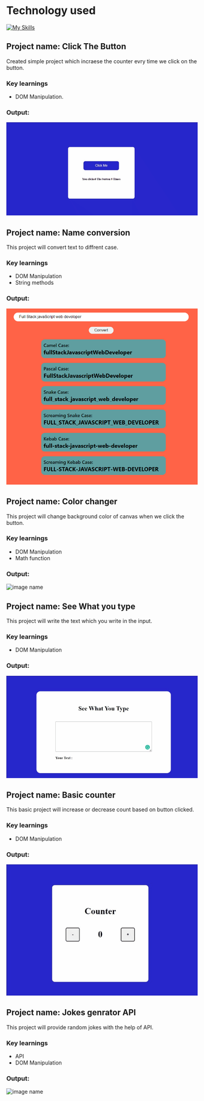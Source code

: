 # Technology used 
[![My Skills](https://skillicons.dev/icons?i=js,html,css)](https://skillicons.dev)


## Project name: Click The Button

Created simple project which incraese the counter evry time we click on the button.

### Key learnings

- DOM Manipulation.

### Output:

![image name](./ClickTheButton/Image/ClickTheButton.gif)

## Project name: Name conversion

This project will convert text to diffrent case.

### Key learnings

- DOM Manipulation
- String methods

### Output:

![image name](./02NameConversion/Image/Name_Conversion_1.PNG)

## Project name: Color changer

This project will change background color of canvas when we click the button.

### Key learnings

- DOM Manipulation
- Math function

### Output:

![image name](./03ColorChanger/Image/ColorChanger.gif)

## Project name: See What you type

This project will write the text which you write in the input.
### Key learnings

- DOM Manipulation

### Output:

![image name](./SeeWhatYouType/Image/See_What_You_Type.gif)

## Project name: Basic counter

This basic project will increase or decrease count based on button clicked.

### Key learnings

- DOM Manipulation

### Output:

![image name](./BasicCounter/Image/Basic_Counter.gif)

## Project name: Jokes genrator API

This project will provide random jokes with the help of API.

### Key learnings

- API
- DOM Manipulation

### Output:

![image name](./06JokesGenerator%20-%20API/Image/Project.gif)







